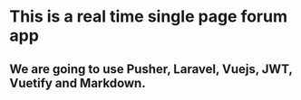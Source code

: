# This is a real time single page forum app

## We are going to use Pusher, Laravel, Vuejs, JWT, Vuetify and Markdown.